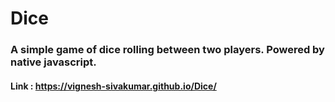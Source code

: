 # Dice
### A simple game of dice rolling between two players. Powered by native javascript.

#### Link : https://vignesh-sivakumar.github.io/Dice/
